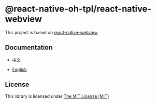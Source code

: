 # @react-native-oh-tpl/react-native-webview

This project is based on [react-native-webview](https://github.com/react-native-webview/react-native-webview)

## Documentation

- [中文](https://gitee.com/react-native-oh-library/usage-docs/blob/master/zh-cn/react-native-webview(nocodegen).md)

- [English](https://gitee.com/react-native-oh-library/usage-docs/blob/master/en/react-native-webview(nocodegen).md)

## License

This library is licensed under [The MIT License (MIT)](https://github.com/react-native-oh-library/react-native-webview/blob/sig/LICENSE)